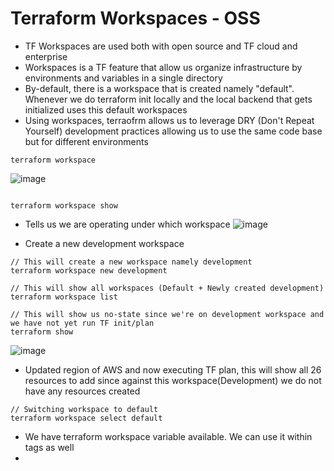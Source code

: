 # Terraform Workspaces - OSS

- TF Workspaces are used both with open source and TF cloud and enterprise
- Workspaces is a TF feature that allow us organize infrastructure by environments and variables in a single directory
- By-default, there is a workspace that is created namely "default". Whenever we do terraform init locally and the local backend that gets initialized uses this default workspaces
- Using workspaces, terraofrm allows us to leverage DRY (Don't Repeat Yourself) development practices allowing us to use the same code base but for different environments
```hcl
terraform workspace
```
![image](https://github.com/niravmsoni/terraform-aws/assets/6556021/2a466757-c0b4-4dc0-9d88-4043acb1cd9c)


```hcl

terraform workspace show

```
- Tells us we are operating under which workspace
![image](https://github.com/niravmsoni/terraform-aws/assets/6556021/7f25a358-2007-443c-a4f1-d9e1b14613e2)


- Create a new development workspace

```hcl
// This will create a new workspace namely development
terraform workspace new development

// This will show all workspaces (Default + Newly created development)
terraform workspace list

// This will show us no-state since we're on development workspace and we have not yet run TF init/plan
terraform show
```

![image](https://github.com/niravmsoni/terraform-aws/assets/6556021/8d9bd6b5-a7a8-4b1c-9ee1-c7a85c68ffe4)

- Updated region of AWS and now executing TF plan, this will show all 26 resources to add since against this workspace(Development) we do not have any resources created

```hcl
// Switching workspace to default
terraform workspace select default
```

- We have terraform workspace variable available. We can use it within tags as well
- 